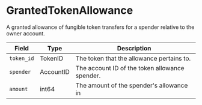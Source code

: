 # GrantedTokenAllowance

A granted allowance of fungible token transfers for a spender relative to the owner account.

| Field      | Type      | Description                                    |
| ---------- | --------- | ---------------------------------------------- |
| `token_id` | TokenID   | The token that the allowance pertains to.      |
| `spender`  | AccountID | The account ID of the token allowance spender. |
| `amount`   | int64     | The amount of the spender's allowance in       |

####
